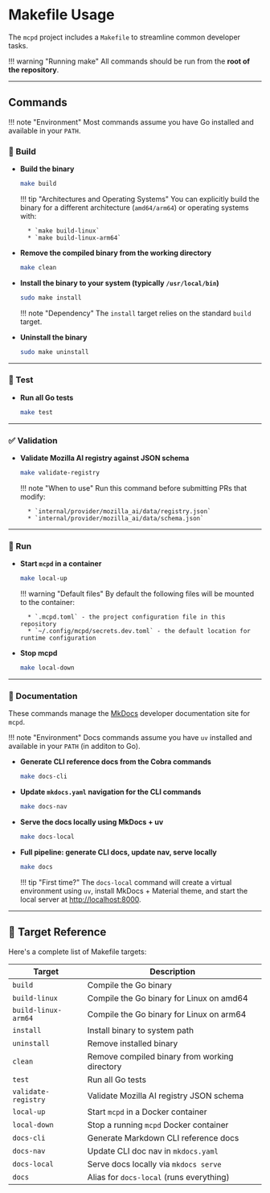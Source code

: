# Makefile Usage

The `mcpd` project includes a `Makefile` to streamline common developer tasks. 

!!! warning "Running make"
    All commands should be run from the **root of the repository**.

---

## Commands

!!! note "Environment"
    Most commands assume you have Go installed and available in your `PATH`.

### 🧱 Build

- **Build the binary**
    ```bash
    make build
    ```

    !!! tip "Architectures and Operating Systems"
        You can explicitly build the binary for a different architecture (`amd64/arm64`) or operating systems with:
    
        * `make build-linux`
        * `make build-linux-arm64`

- **Remove the compiled binary from the working directory**
    ```bash
    make clean
    ```

- **Install the binary to your system (typically `/usr/local/bin`)**
    ```bash
    sudo make install
    ```

    !!! note "Dependency"
        The `install` target relies on the standard `build` target.


- **Uninstall the binary**
    ```bash
    sudo make uninstall
    ```

---

### 🧪 Test

- **Run all Go tests**
    ```bash
    make test
    ```

---

### ✅ Validation

- **Validate Mozilla AI registry against JSON schema**
    ```bash
    make validate-registry
    ```

    !!! note "When to use"
        Run this command before submitting PRs that modify:
        
        * `internal/provider/mozilla_ai/data/registry.json`
        * `internal/provider/mozilla_ai/data/schema.json`

---

### 🐳 Run

- **Start `mcpd` in a container**
    ```bash
    make local-up
    ```

    !!! warning "Default files"
        By default the following files will be mounted to the container:
        
        * `.mcpd.toml` - the project configuration file in this repository
        * `~/.config/mcpd/secrets.dev.toml` - the default location for runtime configuration

- **Stop mcpd**
    ```bash
    make local-down
    ```

---

### 📝 Documentation

These commands manage the [MkDocs](https://www.mkdocs.org) developer documentation site for `mcpd`.

!!! note "Environment"
    Docs commands assume you have `uv` installed and available in your `PATH` (in additon to Go).

- **Generate CLI reference docs from the Cobra commands**
    ```bash
    make docs-cli
    ```

- **Update `mkdocs.yaml` navigation for the CLI commands**
    ```bash
    make docs-nav
    ```

- **Serve the docs locally using MkDocs + uv**
    ```bash
    make docs-local
    ```

- **Full pipeline: generate CLI docs, update nav, serve locally**
    ```bash
    make docs
    ```

    !!! tip "First time?"
        The `docs-local` command will create a virtual environment using `uv`, install MkDocs + Material theme, and start the local server at [http://localhost:8000](http://localhost:8000).

---

## 🧭 Target Reference

Here's a complete list of Makefile targets:

| Target              | Description                                   |
|---------------------|-----------------------------------------------|
| `build`             | Compile the Go binary                         |
| `build-linux`       | Compile the Go binary for Linux on amd64      |
| `build-linux-arm64` | Compile the Go binary for Linux on arm64      |
| `install`           | Install binary to system path                 |
| `uninstall`         | Remove installed binary                       |
| `clean`             | Remove compiled binary from working directory |
| `test`              | Run all Go tests                              |
| `validate-registry` | Validate Mozilla AI registry JSON schema      |
| `local-up`          | Start `mcpd` in a Docker container            |
| `local-down`        | Stop a running `mcpd` Docker container        |
| `docs-cli`          | Generate Markdown CLI reference docs          |
| `docs-nav`          | Update CLI doc nav in `mkdocs.yaml`           |
| `docs-local`        | Serve docs locally via `mkdocs serve`         |
| `docs`              | Alias for `docs-local` (runs everything)      |

